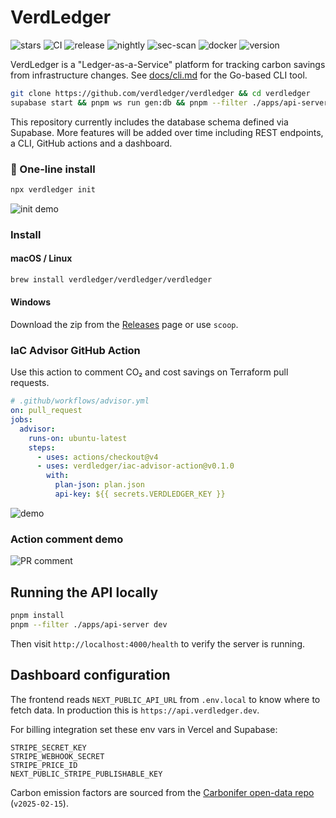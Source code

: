 # VerdLedger
![stars](https://img.shields.io/github/stars/verdledger/verdledger)
![CI](https://github.com/verdledger/verdledger/actions/workflows/action-ci.yml/badge.svg)
![release](https://github.com/verdledger/verdledger/actions/workflows/release.yml/badge.svg)
![nightly](https://github.com/verdledger/verdledger/actions/workflows/refresh.yml/badge.svg)
![sec-scan](https://github.com/verdledger/verdledger/actions/workflows/scan.yml/badge.svg)
![docker](https://img.shields.io/docker/pulls/verdledger/verdledger)
![version](https://img.shields.io/github/v/release/verdledger/verdledger)

VerdLedger is a "Ledger-as-a-Service" platform for tracking carbon savings from infrastructure changes.
See [docs/cli.md](docs/cli.md) for the Go-based CLI tool.

```bash
git clone https://github.com/verdledger/verdledger && cd verdledger
supabase start && pnpm ws run gen:db && pnpm --filter ./apps/api-server dev
```

This repository currently includes the database schema defined via Supabase. More features will be added over time including REST endpoints, a CLI, GitHub actions and a dashboard.

### 💚 One-line install

```bash
npx verdledger init
```

![init demo](docs/init.gif)

### Install

#### macOS / Linux

```sh
brew install verdledger/verdledger/verdledger
```

#### Windows

Download the zip from the [Releases](https://github.com/<user>/verdledger/releases) page or use `scoop`.

### IaC Advisor GitHub Action

Use this action to comment CO₂ and cost savings on Terraform pull requests.

```yaml
# .github/workflows/advisor.yml
on: pull_request
jobs:
  advisor:
    runs-on: ubuntu-latest
    steps:
      - uses: actions/checkout@v4
      - uses: verdledger/iac-advisor-action@v0.1.0
        with:
          plan-json: plan.json
          api-key: ${{ secrets.VERDLEDGER_KEY }}
```

![demo](docs/demo.gif)


### Action comment demo

![PR comment](docs/demo.gif)

## Running the API locally

```bash
pnpm install
pnpm --filter ./apps/api-server dev
```

Then visit `http://localhost:4000/health` to verify the server is running.

## Dashboard configuration

The frontend reads `NEXT_PUBLIC_API_URL` from `.env.local` to know where to
fetch data. In production this is `https://api.verdledger.dev`.

For billing integration set these env vars in Vercel and Supabase:

```
STRIPE_SECRET_KEY
STRIPE_WEBHOOK_SECRET
STRIPE_PRICE_ID
NEXT_PUBLIC_STRIPE_PUBLISHABLE_KEY
```

Carbon emission factors are sourced from the [Carbonifer open-data repo](https://github.com/carbonifer-open-data/carbonifer) (`v2025-02-15`).
